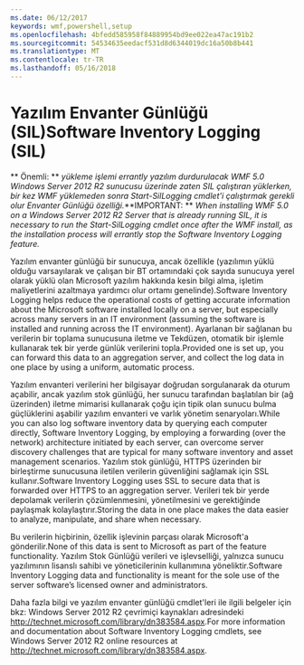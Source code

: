 ```yaml
---
ms.date: 06/12/2017
keywords: wmf,powershell,setup
ms.openlocfilehash: 4bfedd585958f84889954bd9ee022ea47ac191b2
ms.sourcegitcommit: 54534635eedacf531d8d6344019dc16a50b8b441
ms.translationtype: MT
ms.contentlocale: tr-TR
ms.lasthandoff: 05/16/2018
---
```

# <a name="software-inventory-logging-sil"></a><span data-ttu-id="c9e7c-102">Yazılım Envanter Günlüğü (SIL)</span><span class="sxs-lookup"><span data-stu-id="c9e7c-102">Software Inventory Logging (SIL)</span></span>

<span data-ttu-id="c9e7c-103">** Önemli: ** *yükleme işlemi errantly yazılım durdurulacak WMF 5.0 Windows Server 2012 R2 sunucusu üzerinde zaten SIL çalıştıran yüklerken, bir kez WMF yüklemeden sonra Start-SilLogging cmdlet'i çalıştırmak gerekli olur Envanter Günlüğü özelliği.*</span><span class="sxs-lookup"><span data-stu-id="c9e7c-103">**IMPORTANT: ** *When installing WMF 5.0 on a Windows Server 2012 R2 Server that is already running SIL, it is necessary to run the Start-SilLogging cmdlet once after the WMF install, as the installation process will errantly stop the Software Inventory Logging feature.*</span></span>

<span data-ttu-id="c9e7c-104">Yazılım envanter günlüğü bir sunucuya, ancak özellikle (yazılımın yüklü olduğu varsayılarak ve çalışan bir BT ortamındaki çok sayıda sunucuya yerel olarak yüklü olan Microsoft yazılım hakkında kesin bilgi alma, işletim maliyetlerini azaltmaya yardımcı olur ortamı genelinde).</span><span class="sxs-lookup"><span data-stu-id="c9e7c-104">Software Inventory Logging helps reduce the operational costs of getting accurate information about the Microsoft software installed locally on a server, but especially across many servers in an IT environment (assuming the software is installed and running across the IT environment).</span></span> <span data-ttu-id="c9e7c-105">Ayarlanan bir sağlanan bu verilerin bir toplama sunucusuna iletme ve Tekdüzen, otomatik bir işlemle kullanarak tek bir yerde günlük verilerini topla.</span><span class="sxs-lookup"><span data-stu-id="c9e7c-105">Provided one is set up, you can forward this data to an aggregation server, and collect the log data in one place by using a uniform, automatic process.</span></span>

<span data-ttu-id="c9e7c-106">Yazılım envanteri verilerini her bilgisayar doğrudan sorgulanarak da oturum açabilir, ancak yazılım stok günlüğü, her sunucu tarafından başlatılan bir (ağ üzerinden) iletme mimarisi kullanarak çoğu için tipik olan sunucu bulma güçlüklerini aşabilir yazılım envanteri ve varlık yönetim senaryoları.</span><span class="sxs-lookup"><span data-stu-id="c9e7c-106">While you can also log software inventory data by querying each computer directly, Software Inventory Logging, by employing a forwarding (over the network) architecture initiated by each server, can overcome server discovery challenges that are typical for many software inventory and asset management scenarios.</span></span> <span data-ttu-id="c9e7c-107">Yazılım stok günlüğü, HTTPS üzerinden bir birleştirme sunucusuna iletilen verilerin güvenliğini sağlamak için SSL kullanır.</span><span class="sxs-lookup"><span data-stu-id="c9e7c-107">Software Inventory Logging uses SSL to secure data that is forwarded over HTTPS to an aggregation server.</span></span> <span data-ttu-id="c9e7c-108">Verileri tek bir yerde depolamak verilerin çözümlenmesini, yönetilmesini ve gerektiğinde paylaşmak kolaylaştırır.</span><span class="sxs-lookup"><span data-stu-id="c9e7c-108">Storing the data in one place makes the data easier to analyze, manipulate, and share when necessary.</span></span>

<span data-ttu-id="c9e7c-109">Bu verilerin hiçbirinin, özellik işlevinin parçası olarak Microsoft'a gönderilir.</span><span class="sxs-lookup"><span data-stu-id="c9e7c-109">None of this data is sent to Microsoft as part of the feature functionality.</span></span> <span data-ttu-id="c9e7c-110">Yazılım Stok Günlüğü verileri ve işlevselliği, yalnızca sunucu yazılımının lisanslı sahibi ve yöneticilerinin kullanımına yöneliktir.</span><span class="sxs-lookup"><span data-stu-id="c9e7c-110">Software Inventory Logging data and functionality is meant for the sole use of the server software’s licensed owner and administrators.</span></span>

<span data-ttu-id="c9e7c-111">Daha fazla bilgi ve yazılım envanter günlüğü cmdlet'leri ile ilgili belgeler için bkz: Windows Server 2012 R2 çevrimiçi kaynakları adresindeki <http://technet.microsoft.com/library/dn383584.aspx>.</span><span class="sxs-lookup"><span data-stu-id="c9e7c-111">For more information and documentation about Software Inventory Logging cmdlets, see Windows Server 2012 R2 online resources at <http://technet.microsoft.com/library/dn383584.aspx>.</span></span>
